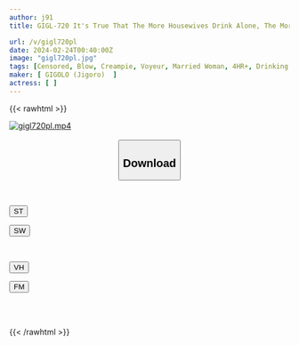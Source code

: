 ```yaml
---
author: j91
title: GIGL-720 It's True That The More Housewives Drink Alone, The More Stress They Have On Their Husbands! ? Picking Up People At A Pub And Taking Them Home For Sex Secret Camera 4

url: /v/gigl720pl
date: 2024-02-24T00:40:00Z
image: "gigl720pl.jpg"
tags: [Censored, Blow, Creampie, Voyeur, Married Woman, 4HR+, Drinking Party	]
maker: [ GIGOLO (Jigoro)  ]
actress: [ ]
---
```



{{< rawhtml >}}

<div class="video" data-videoid="2kWX026XL4IZYX6">
    <a href="javascript:;">
        <img src="/v/gigl720pl/gigl720pl.jpg" width="WIDTH" height="HEIGHT" alt="gigl720pl.mp4" loading="lazy">
    </a>
</div>

<script type="text/javascript" src="https://j91.asia/asset/on-demand-st.js"></script>

<br>
  <link rel="stylesheet" href="https://j91.asia/asset/bs5.css">
  
  <center>
  <button class="btn btn-primary" type="button" data-bs-toggle="collapse" data-bs-target=".multi-collapse" aria-expanded="false" aria-controls="multiCollapseExample1 multiCollapseExample2"><h2>Download</h2></button></center>
</p>
<div class="row">
  <div class="col">
    <div class="collapse multi-collapse" id="multiCollapseExample1">
      <div class="card card-body">
	      	      <br>
<div class="buttons">  
<p><a href="https://streamtape.to/v/2kWX026XL4IZYX6" target="_blank"><button class="btn-hover color-3"><i class="fa fa-download"></i> ST</button></a></p>
<p><a href="https://cdnwish.com/0row4977dewy" target="_blank"><button class="btn-hover color-2"><i class="fa fa-download"></i> SW</button></a></p></div>
    </div>
  </div>
</div>
  <div class="col">
    <div class="collapse multi-collapse" id="multiCollapseExample2">
      <div class="card card-body">
	      <br>
<div class="buttons">
<p><a href="javascript:;"><button class="btn-hover color-9"><i class="fa fa-download"></i> VH</button></a></p>
<p><a href="javascript:;"><button class="btn-hover color-8"><i class="fa fa-download"></i> FM</button></a></p></div>
<br><br>
      </div>
    </div>
  </div>
</div>

{{< /rawhtml >}}